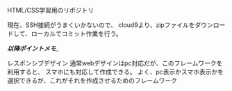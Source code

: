 HTML/CSS学習用のリポジトリ

現在、SSH接続がうまくいかないので、
cloud9より、zipファイルをダウンロードして、ローカルでコミット作業を行う。

_________以降ポイントメモ__________

レスポンシブデザイン
    通常webデザインはpc対応だが、このフレームワークを利用すると、
    スマホにも対応して作成できる。
    よく、pc表示かスマホ表示かを選択できるが、これがそれを作成させるためのフレームワーク